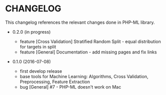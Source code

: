CHANGELOG
=========

This changelog references the relevant changes done in PHP-ML library.

* 0.2.0 (in progress)
    * feature [Cross Validation] Stratified Random Split - equal distribution for targets in split
    * feature [General] Documentation - add missing pages and fix links

* 0.1.0 (2016-07-08)
    * first develop release
    * base tools for Machine Learning: Algorithms, Cross Validation, Preprocessing, Feature Extraction
    * bug [General] #7 - PHP-ML doesn't work on Mac

